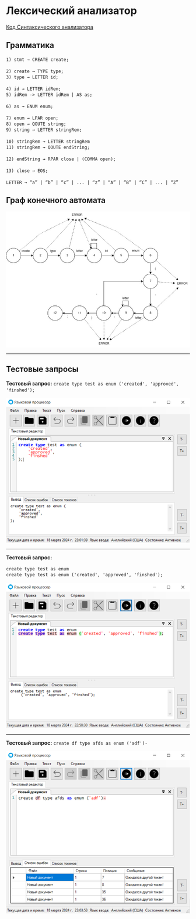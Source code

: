 # Лексический анализатор

[Код Синтаксического анализатора](/code/WindowsFormsApp1/Core/Parser)

## Грамматика

```
1) stmt → CREATE create;

2) create → TYPE type;
3) type → LETTER id;

4) id → LETTER idRem;
5) idRem -> LETTER idRem | AS as;

6) as → ENUM enum;

7) enum → LPAR open;
8) open → QOUTE string;
9) string → LETTER stringRem;

10) stringRem → LETTER stringRem
11) stringRem → QOUTE endString;

12) endString → RPAR close | (COMMA open);

13) close → EOS; 

LETTER → “a” | “b” | “c” | ... | “z” | “A” | “B” | “C” | ... | “Z”
```

## Граф конечного автомата 
![Диаграмма сканера](stateMachineGraph.jpg)

------
## Тестовые запросы
**Тестовый запрос:** `create type test as enum ('created', 'approved', 'finshed');`

![Пример работы](success.png)

------
**Тестовый запрос:**
```
create type test as enum
create type test as enum ('created', 'approved', 'finshed');
```
![Пример работы](warning.png)

------
**Тестовый запрос:** `create df type afds as enum ('adf')-`

![Пример работы](warnings.png)



